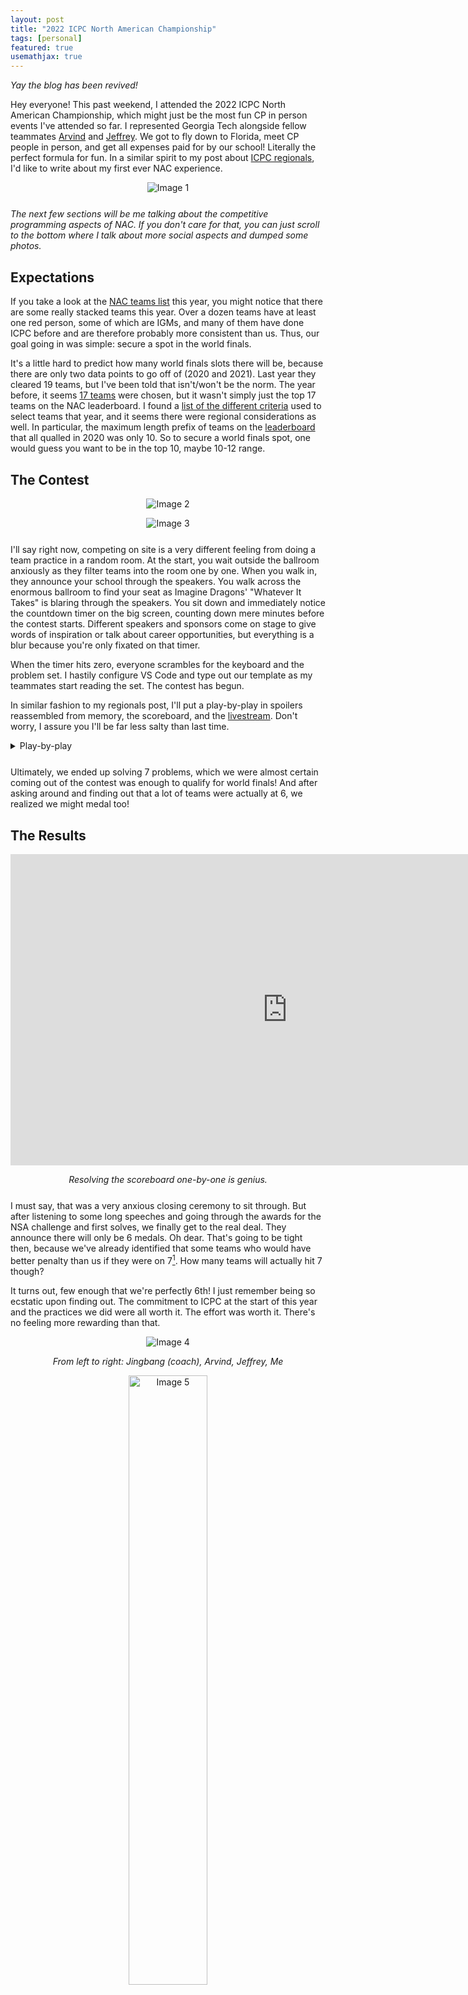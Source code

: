 ```yaml
---
layout: post
title: "2022 ICPC North American Championship"
tags: [personal]
featured: true
usemathjax: true
---
```


*Yay the blog has been revived!*

Hey everyone! This past weekend, I attended the 2022 ICPC North American Championship, which might just be the most fun CP in person events I've attended so far. I represented Georgia Tech alongside fellow teammates [Arvind](https://codeforces.com/profile/arvindr9) and [Jeffrey](https://codeforces.com/profile/RandomKami). We got to fly down to Florida, meet CP people in person, and get all expenses paid for by our school! Literally the perfect formula for fun. In a similar spirit to my post about [ICPC regionals]({{site.baseurl}}/first-ever-regionals), I'd like to write about my first ever NAC experience.

<div markdown="1" style="text-align: center; margin-bottom: 5%">

![Image 1]({{site.baseurl}}/assets/images/nac-1.png)

</div>

*The next few sections will be me talking about the competitive programming aspects of NAC. If you don't care for that, you can just scroll to the bottom where I talk about more social aspects and dumped some photos.*

## Expectations

If you take a look at the [NAC teams list](https://codeforces.com/blog/entry/101221) this year, you might notice that there are some really stacked teams this year. Over a dozen teams have at least one red person, some of which are IGMs, and many of them have done ICPC before and are therefore probably more consistent than us. Thus, our goal going in was simple: secure a spot in the world finals.

It's a little hard to predict how many world finals slots there will be, because there are only two data points to go off of (2020 and 2021). Last year they cleared 19 teams, but I've been told that isn't/won't be the norm. The year before, it seems [17 teams](https://codeforces.com/blog/entry/73791) were chosen, but it wasn't simply just the top 17 teams on the NAC leaderboard. I found a [list of the different criteria](https://codeforces.com/blog/entry/70439) used to select teams that year, and it seems there were regional considerations as well. In particular, the maximum length prefix of teams on the [leaderboard](https://web.archive.org/web/20200615000000*/http://nac.icpc.global/scoreboard/) that all qualled in 2020 was only 10. So to secure a world finals spot, one would guess you want to be in the top 10, maybe 10-12 range.

<!-- ## Initial Impressions from NAPC

NAC is actually a multi-day event where the teams engage in a brief [programming camp](https://www.cecs.ucf.edu/NAC-NAPC/) and socialize for the first few days, and compete in the real NAC competition on the last day. The NAPC was our opportunity to actually compare ourselves to the other teams and see how team performances mirror their team ratings. Unfortunately, you can't access the NAPC leaderboards anymore because they were all hosted on [nac22.kattis.com](https://nac22.kattis.com/) and have since been overwritten with the real competition, so this part is me going off of memory.

In total, we did 4 contests aside from the real one:
1. A standard contest (but shorter, 4 hrs)
2. A half-keyboard contest (you can only code in the second half of each hour, 3 hrs total)
3. NSA challenge
4. Dress rehearsal

The NSA challenge isn't a helpful data point for evaluating NAC because the type of problems is too different (just [take a look yourself](https://nsachallenge22.kattis.com/problems)). Dress rehearsal also wasn't the most reliable data point because some teams focused more on testing the environment instead of AK'ing first, but enough teams tried that it can still be partially considered. The main takeaways I got were:

1. We do not want a speedforces NAC. A lot of teams are good at speedforces. We are not one of them.
2. I definitely slept on some of the teams with lower team rating on the [list](https://codeforces.com/blog/entry/101221).
3. Half-keyboard contest proved I still struggle to implement stuff correctly in the last 30 minutes at times.
4. During the dress rehearsal, I found out that sitting in the giant ballroom with the timer on the big screen is a very different vibe. I won't lie, I felt a bit of adrenaline during the dress rehearsal already despite it not being the real thing. And you can bet I felt it on the final day.

None of these things are things we could change or account for before NAC anyways. They're just things I observed. A lot of teams have the same build (a standard Algo/DS build), as teams with the same number of solves generally solved the same subset of problems and there weren't many holes in the leaderboard (so basically, the opposite of a CF global round leaderboard). -->

## The Contest

<div markdown="1" style="text-align: center; margin-bottom: 5%">

![Image 2]({{site.baseurl}}/assets/images/nac-2.jpg)

![Image 3]({{site.baseurl}}/assets/images/nac-3.jpg)

</div>

I'll say right now, competing on site is a very different feeling from doing a team practice in a random room. At the start, you wait outside the ballroom anxiously as they filter teams into the room one by one. When you walk in, they announce your school through the speakers. You walk across the enormous ballroom to find your seat as Imagine Dragons' "Whatever It Takes" is blaring through the speakers. You sit down and immediately notice the countdown timer on the big screen, counting down mere minutes before the contest starts. Different speakers and sponsors come on stage to give words of inspiration or talk about career opportunities, but everything is a blur because you're only fixated on that timer.

When the timer hits zero, everyone scrambles for the keyboard and the problem set. I hastily configure VS Code and type out our template as my teammates start reading the set. The contest has begun.

In similar fashion to my regionals post, I'll put a play-by-play in spoilers reassembled from memory, the scoreboard, and the [livestream](https://www.youtube.com/watch?v=1iez5djXwE4). Don't worry, I assure you I'll be far less salty than last time.

<details markdown="1" style="margin-bottom: 5%"><summary>Play-by-play</summary>

A link to all problems can be found [here](https://nac22.kattis.com/problems).

The first few minutes are all devoted to setting up the environment and combing through the problems. The first AC from MIT comes in at 9 minutes for problem J. Upon reading this, we flip to problem J. It's literally just brute force, simulate tic-tac-toe. I go to code up a simple recursive brute force. Unfortunately, it gets wrong answer. Oops. Luckily, I realize the fix shortly after:

In problem J, you also have to detect when a state is unreachable and print $-1$ in those cases. I handled most of the cases correctly but missed one: if the board has $3$ X tokens and $3$ O tokens, and X has $3$ in a row while O does not, then this is actually impossible. This is because X goes first, and after X wins, the game immediately ends, so it would have been impossible for O to place a third token. After correctly accounting for those types of cases, we get our first AC at the 38 minute mark.

The next problem we get AC on is M. Jeffrey comes up with a construction based on breaking a length 10 string into 3 sections and cycling AAAA -> AAAB -> AABB -> ... That one fortunately gets AC first try at 56 minutes.

After that, Arvind attempts a solution for E. It unfortunately gets wrong answer. Arvind and I go to debug that solution while Jeffrey independently codes problem A. The next hour is pretty dry as both our A and E are wrong for the longest time. After a few bugs, we finally get AC on problem A 1 hr and 59 minutes in.

Unfortunately, the issue with problem E ran more deep than a simple implementation bug. Our initial idea was to let $dp[u][v]$ denote the minimum cost of making the subtree rooted at node $u$ valid and having its value be $v$. That formulation is fine. The problem was that we assumed $v$ would be bounded by some constant multiple of $100$, because the input values were bounded by $100$, and we used that assumption for a $\mathcal O(nv^2)$ solution. An upper bound on the total answer is of course $2n$ (by simply changing all node values to $2$), but maybe each individual value never needs to be that big in an optimal solution? Unfortunately, that's not the case. A counterexample would be a root with $n - 1$ children, around half of which are $89$ and half of which are $97$. Then an optimal solution is to change the root to $89 \cdot 97 = 8633$. It took us a while and three wrong submissions to come to this conclusion...

Eventually, after realizing this, Arvind reformulates the DP to work for $v \leq 2n$, and we get to a $\mathcal O(n^2 \log n)$ solution from iterating over the prime divisors for the transition. After another wrong submit from a typo, we finally get AC on problem E.

At this point, we're in a tricky spot. It's 2 hours and 40 minutes into the contest, and we only have 4 problems and dubious penalty. 2 hours and 40 minutes for the 4 easiest problems in the set does not bode well for our ability to get the harder problems in time... I won't lie, at this stage of the contest I was concerned we weren't going to make it.

The next problem we solve is problem G. At this point, we were just chasing the scoreboard, and several problems (F, G, L) seemed roughly tied at this point. Problem G effectively gives us a functional graph and asks us to find a path on this graph visiting the most number of distinct sightseeing spots. The issue with a straightforward DP is accounting for overcount of sightseeing spots, so the best you could do with that idea is $\mathcal O((rc)^2)$ with reduced constant from bitset.

Fortunately, you can just reverse the edges, which gives you a tree rooted at either a single node or a cycle. And once you convert the problem to a tree problem, the rest of the solution flows quite naturally: DFS from the root and collect the sightseeing spots in some hashmap/frequency array for a pure $\mathcal O(rc)$ solution. There is a bit of code to hammer out to handle the 6 different types of characters in the grid and the contraction of cycles into single nodes in the tree, but it's not too bad, and we're able to get it with minimal dirt at the 3 hour 24 minute mark.

While I was implementing G, Jeffrey also read and worked out the solution to problem F, and he explains the solution to me after we AC G. The solution ends up being a clean $\mathcal O(nt \cdot 2^n)$ bitmask DP. We get AC on that problem just after the 4 hour mark.

We're now in the final hour, and the scoreboard is frozen. We have 6 problems and still slightly dubious penalty. Maybe we'll be ok if we don't get one more, but it's hard to say. The final problem we go for is L. L was a problem I read earlier because we saw MIT solved it ridiculously early and quickly, but I dismissed it because at the time I didn't even know how to solve it in 1D, let alone 2D. But the trick to the problem actually turns out to be quite simple (courtesy of Arvind): if you have too many points in your rectangle, then the answer is always 1. There will always be some triplet $(a, b, c)$ such that $a \leq b \leq c, a + b > c$. Specifically, the worst case grows like the Fibonacci sequence $\{1, 1, 2, 3, 5, 8, \dots\}$. So if you just set a threshold of $45$ points, then you can always print 1 if there are more than that many points in the rectangle, and use brute force otherwise.

The cleanest way enumerate all the points in a rectangle is with a merge sort tree, where you descend on the segment tree for the first dimension and binary search in a sorted vector for the second. Unfortunately, I kind of forgot that existed during the contest, so I thought you needed something more complex like a raw 2D segment tree with pointers and whatnot. Raw 2D segment tree is notorious for using a ton of memory, and it has been forever since I last implemented one, so I wasn't confident in my ability to code one. Fortunately, I also realized you can do square root decomposition instead. Just partition the first dimension into blocks containing sorted vectors and binary search on the second dimension. Funny enough, this is just a strictly worse version of the optimal segtree + sorted vector approach, so I'm not sure how I didn't think of that after thinking of square root, but whatever.

I go to implement this solution, and after getting a RTE due to setting incorrect array bounds, I get a WA still. Uh oh. But we remain calm. There's still like 40 minutes left. As long as we debug like we always do, it's literally impossible for us to not get such a raw DS problem before the contest ends. Also, since this is the last problem we plan on ACing, Arvind and Jeffrey had already created small cases to try while I was implementing, so we had plenty to go off of.

And fortunately, we do get it. I manage to find my typo after combing through my printed code. And after fixing, submitting, and anxiously waiting, we get our AC verdict! This is it! We're at 7 problems! We should be clean!

As a bonus, we also thought we might have gotten the solution to problem I near the very end as well, but we did not finish implementing in time. We also decided to spam submits on every problem at the last minute for fun, since the scoreboard was frozen and it would show a million question marks, but we could only get submits in on problems B and I before we got rate limited lmao.

---

</details>

Ultimately, we ended up solving 7 problems, which we were almost certain coming out of the contest was enough to qualify for world finals! And after asking around and finding out that a lot of teams were actually at 6, we realized we might medal too!

## The Results

<div markdown="1" style="text-align: center; margin-bottom: 5%">

<iframe width="886" height="498" src="https://www.youtube.com/embed/EHtnn7WC8V0" title="YouTube video player" frameborder="0" allow="accelerometer; autoplay; clipboard-write; encrypted-media; gyroscope; picture-in-picture" allowfullscreen></iframe>

*Resolving the scoreboard one-by-one is genius.*

</div>

I must say, that was a very anxious closing ceremony to sit through. But after listening to some long speeches and going through the awards for the NSA challenge and first solves, we finally get to the real deal. They announce there will only be 6 medals. Oh dear. That's going to be tight then, because we've already identified that some teams who would have better penalty than us if they were on 7[^1]. How many teams will actually hit 7 though?

It turns out, few enough that we're perfectly 6th! I just remember being so ecstatic upon finding out. The commitment to ICPC at the start of this year and the practices we did were all worth it. The effort was worth it. There's no feeling more rewarding than that.

<div markdown="1" style="text-align: center; margin-bottom: 5%">

![Image 4]({{site.baseurl}}/assets/images/nac-4.jpg)

*From left to right: Jingbang (coach), Arvind, Jeffrey, Me*

<img src="{{site.baseurl}}/assets/images/nac-5.jpg" alt="Image 5" width="50%"/>

</div>

## The Experience

<div markdown="1" style="text-align: center; margin-bottom: 5%">

![Image 6]({{site.baseurl}}/assets/images/nac-6.jpg)

*There's a bigger group pic out there that exists but I have yet to get my hands on it.*

<img src="{{site.baseurl}}/assets/images/nac-7.jpg" alt="Image 7" width="50%"/>

*Omg who dis*

</div>

Regardless of the results, this was already one of the best competitive programming experiences I've had so far. There's something surreal about meeting someone who you only knew by their handle previously, but now have a real name and face to match it to. There's something surreal about chatting with others about CP in real life. Like you'll mention a Codeforces round or blog, and others will actually know what you're talking about. Heck, there's something surreal about finding out there are people who actually read this blog!

I also found out I suck at Poker. And Secret Hitler. And lockout. Luckily (or unfortunately), I have like a year[^2] to get better at all of these before world finals 😅

But with that, I think I will end it here. I originally had a whole other section about NAPC, the programming camp that happens before NAC, but that section ended up being too rambly and not going anywhere. I want to keep this post shortened to just the highlights and my main thoughts.

Also, as a reward for making it this far, I have a sneak peak for my next educational blog that will be crossposted to Codeforces: [click me!](https://dmoj.ca/problem/ds5) So stay tuned for that.

<div markdown="1" style="text-align: center; margin-bottom: 5%">

![Image 8]({{site.baseurl}}/assets/images/nac-8.jpg)

![Image 9]({{site.baseurl}}/assets/images/nac-9.jpg)

<!-- ![Image 10]({{site.baseurl}}/assets/images/nac-10.jpg) -->

<img src="{{site.baseurl}}/assets/images/nac-11.jpg" alt="Image 11" width="50%"/>

![Image 12]({{site.baseurl}}/assets/images/nac-12.jpg)

![Image 13]({{site.baseurl}}/assets/images/nac-13.jpg)

<img src="{{site.baseurl}}/assets/images/nac-14.jpg" alt="Image 14" width="50%"/>

</div>

[^1]: Specifically, Jeffrey spent like the entire time in between the contest and the closing ceremony asking around and figuring out which teams were on 6 or 7 solves, and ended up narrowing it down to confirmed 6th or 7th, depending on whether or not the University of Washington solved 7 problems.

[^2]: I heard rumors 2022 world finals will be in November 2023? I also heard it will be in Egypt? Or Budapest? Who knows.